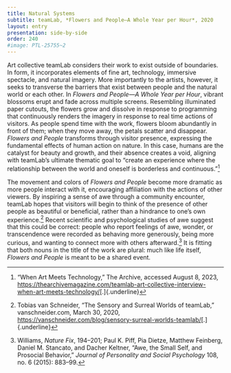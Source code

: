 ```yaml
---
title: Natural Systems 
subtitle: teamLab, *Flowers and People—A Whole Year per Hour*, 2020
layout: entry
presentation: side-by-side
order: 240
#image: PTL-25755~2
---
```


Art collective teamLab considers their work to exist outside of boundaries. In form, it incorporates elements of fine art, technology, immersive spectacle, and natural imagery. More importantly to the artists, however, it seeks to transverse the barriers that exist between people and the natural world or each other. In *Flowers and People—A Whole Year per Hour*, vibrant blossoms erupt and fade across multiple screens. Resembling illuminated paper cutouts, the flowers grow and dissolve in response to programming that continuously renders the imagery in response to real time actions of visitors. As people spend time with the work, flowers bloom abundantly in front of them; when they move away, the petals scatter and disappear. *Flowers and People* transforms through visitor presence, expressing the fundamental effects of human action on nature. In this case, humans are the catalyst for beauty and growth, and their absence creates a void, aligning with teamLab’s ultimate thematic goal to “create an experience where the relationship between the world and oneself is borderless and continuous.”[^1]

The movement and colors of *Flowers and People* become more dramatic as more people interact with it, encouraging affiliation with the actions of other viewers. By inspiring a sense of awe through a community encounter, teamLab hopes that visitors will begin to think of the presence of other people as beautiful or beneficial, rather than a hindrance to one’s own experience.[^2] Recent scientific and psychological studies of awe suggest that this could be correct: people who report feelings of awe, wonder, or transcendence were recorded as behaving more generously, being more curious, and wanting to connect more with others afterward.[^3] It is fitting that both nouns in the title of the work are plural: much like life itself, *Flowers and People* is meant to be a shared event.

[^1]: “When Art Meets Technology,” The Archive, accessed August 8, 2023, <https://thearchivemagazine.com/teamlab-art-collective-interview-when-art-meets-technology/>[.]{.underline}

[^2]: Tobias van Schneider, “The Sensory and Surreal Worlds of teamLab,” vanschneider.com, March 30, 2020, <https://vanschneider.com/blog/sensory-surreal-worlds-teamlab/>[.]{.underline}

[^3]: Williams, *Nature Fix*, 194–201; Paul K. Piff, Pia Dietze, Matthew Feinberg, Daniel M. Stancato, and Dacher Keltner, “Awe, the Small Self, and Prosocial Behavior,” *Journal of Personality and Social Psychology* 108, no. 6 (2015): 883–99.
